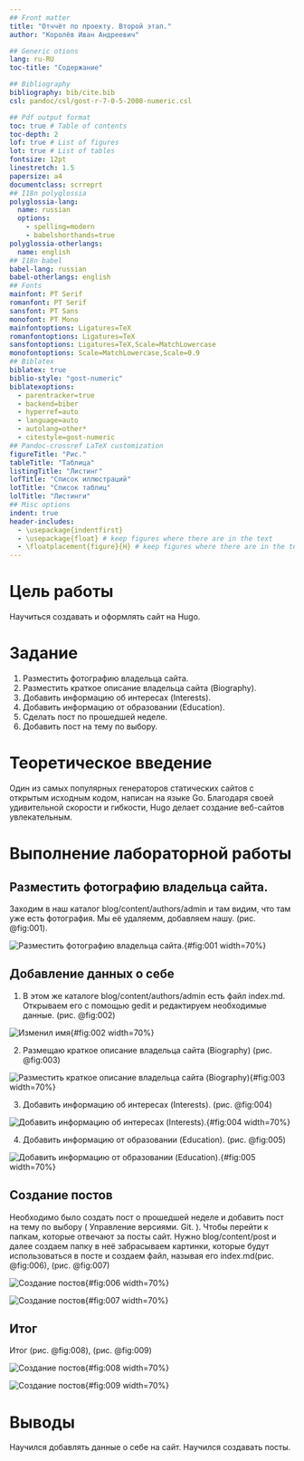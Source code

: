 ```yaml
---
## Front matter
title: "Отччёт по проекту. Второй этап."
author: "Королёв Иван Андреевич"

## Generic otions
lang: ru-RU
toc-title: "Содержание"

## Bibliography
bibliography: bib/cite.bib
csl: pandoc/csl/gost-r-7-0-5-2008-numeric.csl

## Pdf output format
toc: true # Table of contents
toc-depth: 2
lof: true # List of figures
lot: true # List of tables
fontsize: 12pt
linestretch: 1.5
papersize: a4
documentclass: scrreprt
## I18n polyglossia
polyglossia-lang:
  name: russian
  options:
	- spelling=modern
	- babelshorthands=true
polyglossia-otherlangs:
  name: english
## I18n babel
babel-lang: russian
babel-otherlangs: english
## Fonts
mainfont: PT Serif
romanfont: PT Serif
sansfont: PT Sans
monofont: PT Mono
mainfontoptions: Ligatures=TeX
romanfontoptions: Ligatures=TeX
sansfontoptions: Ligatures=TeX,Scale=MatchLowercase
monofontoptions: Scale=MatchLowercase,Scale=0.9
## Biblatex
biblatex: true
biblio-style: "gost-numeric"
biblatexoptions:
  - parentracker=true
  - backend=biber
  - hyperref=auto
  - language=auto
  - autolang=other*
  - citestyle=gost-numeric
## Pandoc-crossref LaTeX customization
figureTitle: "Рис."
tableTitle: "Таблица"
listingTitle: "Листинг"
lofTitle: "Список иллюстраций"
lotTitle: "Список таблиц"
lolTitle: "Листинги"
## Misc options
indent: true
header-includes:
  - \usepackage{indentfirst}
  - \usepackage{float} # keep figures where there are in the text
  - \floatplacement{figure}{H} # keep figures where there are in the text
---
```


# Цель работы

Научиться создавать и  оформлять сайт на Hugo.

# Задание

1. Разместить фотографию владельца сайта.
2. Разместить краткое описание владельца сайта (Biography).
3. Добавить информацию об интересах (Interests).
4. Добавить информацию от образовании (Education).
5. Сделать пост по прошедшей неделе.
6. Добавить пост на тему по выбору.

# Теоретическое введение

Один из самых популярных генераторов статических сайтов с открытым исходным кодом, написан на языке Go. Благодаря своей удивительной скорости и гибкости, Hugo делает создание веб-сайтов увлекательным.

# Выполнение лабораторной работы

## Разместить фотографию владельца сайта.

Заходим в наш каталог blog/content/authors/admin и там видим, что там уже есть фотография. Мы её удаляемм, добавляем нашу. (рис. @fig:001).

![Разместить фотографию владельца сайта.](image/1.png){#fig:001 width=70%}

## Добавление данных о себе

1. В этом же каталоге blog/content/authors/admin есть файл index.md. Открываем его с помощью gedit и редактируем необходимые данные.
(рис. @fig:002)

![Изменил имя](image/2.png){#fig:002 width=70%}

2. Размещаю краткое описание владельца сайта (Biography) (рис. @fig:003)

![Разместить краткое описание владельца сайта (Biography)](image/5.png){#fig:003 width=70%}

3. Добавить информацию об интересах (Interests). (рис. @fig:004)

![Добавить информацию об интересах (Interests). ](image/6.png){#fig:004 width=70%}

4. Добавить информацию от образовании (Education). (рис. @fig:005)

![Добавить информацию от образовании (Education).](image/7.png){#fig:005 width=70%}

## Создание постов

Необходимо было создать пост о прошедшей неделе и добавить пост на тему по выбору ( Управление версиями. Git. ). Чтобы перейти к папкам, которые отвечают за посты сайт. Нужно blog/content/post и далее создаем папку в неё забрасываем картинки, которые будут использоваться в посте и создаем файл, называя его index.md(рис. @fig:006), (рис. @fig:007)

![Создание постов](image/3.png){#fig:006 width=70%}

![Создание постов](image/4.png){#fig:007 width=70%}

## Итог

Итог (рис. @fig:008), (рис. @fig:009)

![Создание постов](image/8.png){#fig:008 width=70%}

![Создание постов](image/9.png){#fig:009 width=70%}

# Выводы

Научился добавлять данные о себе на сайт. Научился создавать посты.

